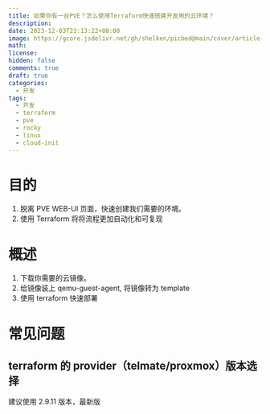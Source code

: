 ```yaml
---
title: 如果你有一台PVE？怎么使用Terraform快速搭建开发用的云环境？
description: 
date: 2023-12-03T23:13:22+08:00
image: https://gcore.jsdelivr.net/gh/shelken/picbed@main/cover/article-cover-1.jpeg
math: 
license: 
hidden: false
comments: true
draft: true
categories:
  - 开发
tags:
  - 开发
  - terraform
  - pve
  - rocky
  - linux
  - cloud-init
---
```


# 目的

1. 脱离 PVE WEB-UI 页面，快速创建我们需要的环境。
2. 使用 Terraform 将将流程更加自动化和可复现

# 概述

1. 下载你需要的云镜像。
2. 给镜像装上 qemu-guest-agent, 将镜像转为 template
3. 使用 terraform 快速部署

# 常见问题

## terraform 的 provider（telmate/proxmox）版本选择

建议使用 2.9.11 版本，最新版


